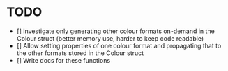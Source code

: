 # TODO

- [] Investigate only generating other colour formats on-demand in the Colour
  struct (better memory use, harder to keep code readable)
- [] Allow setting properties of one colour format and propagating that to the
  other formats stored in the Colour struct
- [] Write docs for these functions
